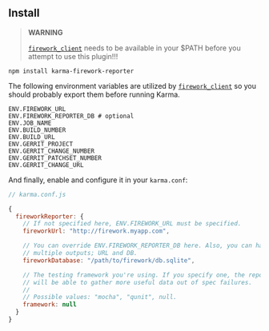 ## Install

> **WARNING**
> 
> [`firework_client`]() needs to be available in your $PATH before you attempt
> to use this plugin!!!

```shell
npm install karma-firework-reporter
```

The following environment variables are utilized by [`firework_client`]() so you should probably export them before running Karma.

```shell
ENV.FIREWORK_URL
ENV.FIREWORK_REPORTER_DB # optional
ENV.JOB_NAME
ENV.BUILD_NUMBER
ENV.BUILD_URL
ENV.GERRIT_PROJECT
ENV.GERRIT_CHANGE_NUMBER
ENV.GERRIT_PATCHSET_NUMBER
ENV.GERRIT_CHANGE_URL
```

And finally, enable and configure it in your `karma.conf`:

```javascript
// karma.conf.js

{
  fireworkReporter: {
    // If not specified here, ENV.FIREWORK_URL must be specified.
    fireworkUrl: "http://firework.myapp.com",

    // You can override ENV.FIREWORK_REPORTER_DB here. Also, you can have 
    // multiple outputs; URL and DB.
    fireworkDatabase: "/path/to/firework/db.sqlite",

    // The testing framework you're using. If you specify one, the reporter 
    // will be able to gather more useful data out of spec failures.
    // 
    // Possible values: "mocha", "qunit", null.
    framework: null
  }
}
```

